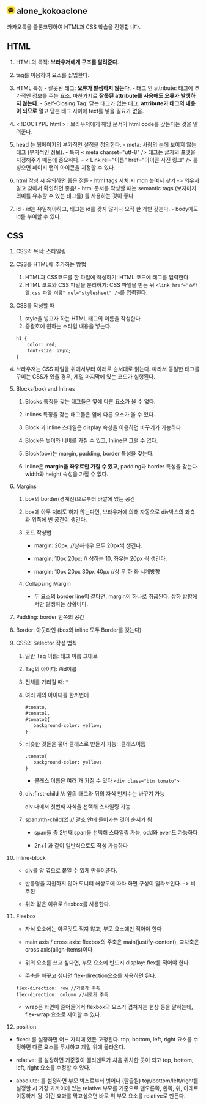 ## <img  src="kakaotalk_logo_round.png"  width='20'  height='20'> alone_kokoaclone

카카오톡을 클론코딩하여 HTML과 CSS 학습을 진행합니다.

## HTML

1. HTML의 목적: **브라우저에게 구조를 알려준다**.
   <br/>

2. tag를 이용하여 요소를 삽입한다.
   <br/>

3. HTML 특징 - 잘못된 태그: **오류가 발생하지 않는다.** - 태그 안 attribute: 태그에 추가적인 정보를 주는 요소. 마찬가지로 **잘못된 attribute를 사용해도 오류가 발생하지 않는다**. - Self-Closing Tag: 닫는 태그가 없는 태그. **attribute가 태그의 내용이 되므로** 열고 닫는 태그 사이에 text를 넣을 필요가 없음.
   <br/>

4. < !DOCTYPE html > : 브라우저에게 해당 문서가 html code를 갖는다는 것을 알려준다.
   <br/>

5. head 는 웹페이지의 부가적인 설정을 정의한다. - meta: 사람의 눈에 보이지 않는 태그 (부가적인 정보). - 특히 < meta charset="utf-8" /> 태그는 글자의 포맷을 지정해주기 때문에 중요하다. - < Link rel="이름" href="아이콘 사진 링크" /> 를 넣으면 페이지 탭의 아이콘을 지정할 수 있다.
   <br/>

6. html 작성 시 유의하면 좋은 점들 - html tags 서치 시 mdn 붙여서 찾기 -> 외우지 말고 찾아서 확인하면 좋음! - html 문서를 작성할 때는 semantic tags (보자마자 의미를 유추할 수 있는 태그들) 를 사용하는 것이 좋다
   <br/>

7. id - id는 유일해야하고, 태그는 id를 갖지 않거나 오직 한 개만 갖는다. - body에도 id를 부여할 수 있다.
   <br/>

## CSS

1. CSS의 목적: 스타일링
   <br/>

2. CSS를 HTML에 추가하는 방법

   1. HTML과 CSS코드를 한 파일에 작성하기: HTML 코드에 <style> </style> 태그를 입력한다.
   2. HTML 코드와 CSS 파일을 분리하기: CSS 파일을 만든 뒤 `<link href="스타일.css 파일 이름" rel="stylesheet" />`를 입력한다.

3. CSS를 작성할 때

   1. style을 넣고자 하는 HTML 태그의 이름을 작성한다.
   2. 중괄호에 원하는 스타일 내용을 넣는다.

   ```
   h1 {
       color: red;
       font-size: 20px;
   }
   ```

4. 브라우저는 CSS 파일을 위에서부터 아래로 순서대로 읽는다. 따라서 동일한 태그를 꾸미는 CSS가 있을 경우, 제일 마지막에 있는 코드가 실행된다.

5. Blocks(box) and Inlines

   1. Blocks 특징을 갖는 태그들은 옆에 다른 요소가 올 수 없다.

   2. Inlines 특징을 갖는 태그들은 옆에 다른 요소가 올 수 있다.

   3. Block 과 Inline 스타일은 display 속성을 이용하면 바꾸기가 가능하다.

   4. Block은 높이와 너비를 가질 수 있고, Inline은 그럴 수 없다.

   5. Block(box)는 margin, padding, border 특성을 갖는다.

   6. Inline은 **margin을 좌우로만 가질 수 있고**, padding과 border 특성을 갖는다. width와 height 속성을 가질 수 없다.

6. Margins

   1. box의 border(경계선)으로부터 바깥에 있는 공간

   2. box에 아무 처리도 하지 않는다면, 브라우저에 의해 자동으로 div박스의 좌측과 위쪽에 빈 공간이 생긴다.

   3. 코드 작성법

      - margin: 20px; //상하좌우 모두 20px씩 생긴다.

      - margin: 10px 20px; // 상하는 10, 좌우는 20px 씩 생긴다.

      - margin: 10px 20px 30px 40px //상 우 하 좌 시계방향

   4. Collapsing Margin

      - 두 요소의 border line이 같다면, margin이 하나로 취급된다. 상하 방향에서만 발생하는 상황이다.

7. Padding: border 안쪽의 공간

8. Border: 아웃라인 (box와 inline 모두 Border를 갖는다)

9. CSS의 Selector 작성 법칙

   1. 일반 Tag 이름: 태그 이름 그대로

   2. Tag의 아이디: #id이름

   3. 전체를 가리킬 때: \*

   4. 여러 개의 아이디를 한꺼번에

      ```
      #tomato,
      #tomato1,
      #tomato2{
         background-color: yellow;
      }
      ```

   5. 비슷한 것들을 묶어 클래스로 만들기 가능: .클래스이름
      ```
      .tomato{
         background-color: yellow;
      }
      ```
      - 클래스 이름은 여러 개 가질 수 있다 `<div class="btn tomato">`

   6. div:first-child //: 앞의 태그와 뒤의 자식 번지수는 바꾸기 가능

      div 내에서 첫번째 자식을 선택해 스타일링 가능

   7. span:nth-child(2) // 괄호 안에 들어가는 것이 순서가 됨

      * span들 중 2번째 span을 선택해 스타일링 가능, odd와 even도 가능하다

      * 2n+1 과 같이 일반식으로도 작성 가능하다

10. inline-block

    - div를 양 옆으로 붙일 수 있게 만들어준다.

    - 반응형을 지원하지 않아 모니터 해상도에 따라 화면 구성이 달라보인다. -> 비추천

    - 위와 같은 이유로 flexbox를 사용한다.

11. Flexbox

    - 자식 요소에는 아무것도 적지 않고, 부모 요소에만 적어야 한다

    - main axis / cross axis: flexbox의 주축은 main(justify-content), 교차축은 cross axis(align-items)이다

    - 위의 요소를 쓰고 싶다면, 부모 요소에 반드시 display: flex를 적어야 한다.

    - 주축을 바꾸고 싶다면 flex-direction요소를 사용하면 된다.

    ```
    flex-direction: row //가로가 주축
    flex-direction: column //세로가 주축
    ```

    - wrap은 화면이 줄어들어서 flexbox의 요소가 겹쳐지는 현상 등을 말하는데, flex-wrap 요소로 제어할 수 있다.

12. position

   - fixed: 를 설정하면 어느 자리에 있든 고정된다. top, bottom, left, right 요소를 수정하면 다른 요소를 무시하고 제일 위에 올라온다.

   - relative: 를 설정하면 기준값이 엘리멘트가 처음 위치한 곳이 되고 top, bottom, left, right 요소를 수정할 수 있다.

   - absolute: 를 설정하면 부모 박스로부터 벗어나 (탈출됨) top/bottom/left/right를 설정할 시 가장 가까이에 있는 relative 부모를 기준으로 맨오른쪽, 왼쪽, 위, 아래로 이동하게 됨. 이런 효과를 막고싶으면 바로 위 부모 요소를 relative로 만든다. 